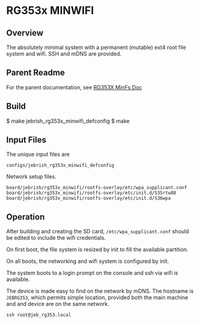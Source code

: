 # RG353x MINWIFI

## Overview

The absolutely minimal system with a permanent (mutable) ext4 root file system and wifi.  SSH and mDNS are provided.

## Parent Readme

For the parent documentation, see [RG353X MinFs Doc]( ../rg353x_minfs/readme.md)

## Build

  $ make jebrish_rg353x_minwifi_defconfig
  $ make

## Input Files

The unique input files are

```
configs/jebrish_rg353x_minwifi_defconfig
```

Network setup files.  

```
board/jebrish/rg353x_minwifi/rootfs-overlay/etc/wpa_supplicant.conf
board/jebrish/rg353x_minwifi/rootfs-overlay/etc/init.d/S35rtw88
board/jebrish/rg353x_minwifi/rootfs-overlay/etc/init.d/S36wpa
```

## Operation

After building and creating the SD card, `/etc/wpa_supplicant.conf` should be edited to include the wifi credentials.

On first boot, the file system is resized by init to fill the available partition.

On all boots, the networking and wifi system is configured by init.

The system boots to a login prompt on the console and ssh via wifi is available.

The device is made easy to find on the network by mDNS.  The hostname is `JEBRG353`, which permits simple location, provided both the main machine and and device are on the same network.

```
ssh root@jeb_rg353.local
```



